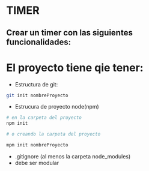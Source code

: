 # TIMER

## Crear un timer con las siguientes funcionalidades:

# El proyecto tiene qie tener:

- Estructura de git:

```sh
git init nombreProyecto
```

- Estrucura de proyecto node(npm)

```sh
# en la carpeta del proyecto
npm init

# o creando la carpeta del proyecto

mpm init nombreProyecto
```

- .gitignore (al menos la carpeta node_modules)
- debe ser modular